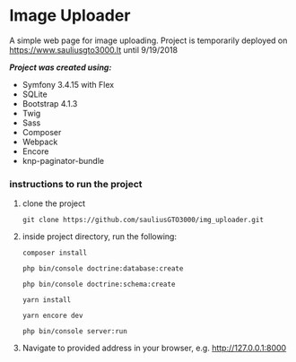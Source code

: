# Image Uploader

A simple web page for image uploading. Project is temporarily deployed on https://www.sauliusgto3000.lt until 9/19/2018

***Project was created using:***
  - Symfony 3.4.15 with Flex
  - SQLite
  - Bootstrap 4.1.3
  - Twig
  - Sass
  - Composer
  - Webpack
  - Encore
  - knp-paginator-bundle

### instructions to run the project ###
  1. clone the project
  
     ```
     git clone https://github.com/sauliusGTO3000/img_uploader.git
     ```
     
  2. inside project directory, run the following:
  
      ```
      composer install
      ```
      ```
      php bin/console doctrine:database:create
      ```
      ```
      php bin/console doctrine:schema:create
      ```
      ```
      yarn install
      ```
      ```
      yarn encore dev
      ```
      ```
      php bin/console server:run
      ```
  3. Navigate to provided address in your browser, e.g. http://127.0.0.1:8000
  

